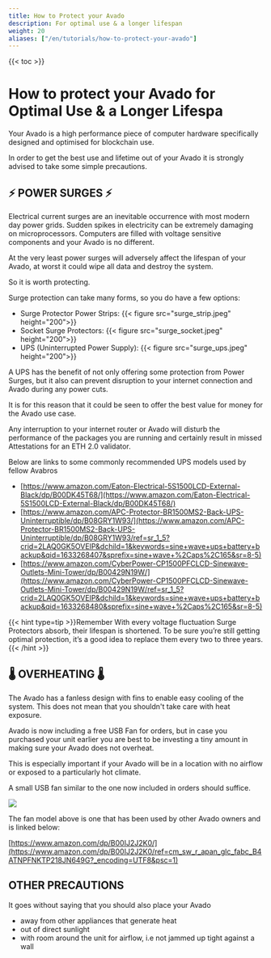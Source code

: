 ```yaml
---
title: How to Protect your Avado
description: For optimal use & a longer lifespan
weight: 20
aliases: ["/en/tutorials/how-to-protect-your-avado"]
---
```

{{< toc >}}

# How to protect your Avado for Optimal Use & a Longer Lifespa

Your Avado is a high performance piece of computer hardware specifically designed and optimised for blockchain use.

In order to get the best use and lifetime out of your Avado it is strongly advised to take some simple precautions.

## ⚡️ POWER SURGES ⚡️

Electrical current surges are an inevitable occurrence with most modern day power grids. Sudden spikes in electricity can be extremely damaging on microprocessors. Computers are filled with voltage sensitive components and your Avado is no different.

At the very least power surges will adversely affect the lifespan of your Avado, at worst it could wipe all data and destroy the system.

So it is worth protecting.

Surge protection can take many forms, so you do have a few options:

- Surge Protector Power Strips: {{< figure src="surge_strip.jpeg" height="200">}}
- Socket Surge Protectors: {{< figure src="surge_socket.jpeg" height="200">}}
- UPS (Uninterrupted Power Supply): {{< figure src="surge_ups.jpeg" height="200">}}

A UPS has the benefit of not only offering some protection from Power Surges, but it also can prevent disruption to your internet connection and Avado during any power cuts.

It is for this reason that it could be seen to offer the best value for money for the Avado use case.

Any interruption to your internet router or Avado will disturb the performance of the packages you are running and certainly result in missed Attestations for an ETH 2.0 validator.

Below are links to some commonly recommended UPS models used by fellow Avabros
* [https://www.amazon.com/Eaton-Electrical-5S1500LCD-External-Black/dp/B00DK45T68/](https://www.amazon.com/Eaton-Electrical-5S1500LCD-External-Black/dp/B00DK45T68/)
* [https://www.amazon.com/APC-Protector-BR1500MS2-Back-UPS-Uninterruptible/dp/B08GRY1W93/](https://www.amazon.com/APC-Protector-BR1500MS2-Back-UPS-Uninterruptible/dp/B08GRY1W93/ref=sr_1_5?crid=2LAQ0GK5OVEIP&dchild=1&keywords=sine+wave+ups+battery+backup&qid=1633268407&sprefix=sine+wave+%2Caps%2C165&sr=8-5)
* [https://www.amazon.com/CyberPower-CP1500PFCLCD-Sinewave-Outlets-Mini-Tower/dp/B00429N19W/](https://www.amazon.com/CyberPower-CP1500PFCLCD-Sinewave-Outlets-Mini-Tower/dp/B00429N19W/ref=sr_1_5?crid=2LAQ0GK5OVEIP&dchild=1&keywords=sine+wave+ups+battery+backup&qid=1633268480&sprefix=sine+wave+%2Caps%2C165&sr=8-5)

{{< hint type=tip >}}Remember
With every voltage fluctuation Surge Protectors absorb, their lifespan is shortened. To be sure you’re still getting optimal protection, it’s a good idea to replace them every two to three years.
{{< /hint >}}

## 🌡️ OVERHEATING 🌡️

The Avado has a fanless design with fins to enable easy cooling of the system. This does not mean that you shouldn't take care with heat exposure.

Avado is now including a free USB Fan for orders, but in case you purchased your unit earlier you are best to be investing a tiny amount in making sure your Avado does not overheat.

This is especially important if your Avado will be in a location with no airflow or exposed to a particularly hot climate.

A small USB fan similar to the one now included in orders should suffice.

![](fans1.jpeg)

The fan model above is one that has been used by other Avado owners and is linked below:

[https://www.amazon.com/dp/B00IJ2J2K0/](https://www.amazon.com/dp/B00IJ2J2K0/ref=cm_sw_r_apan_glc_fabc_B4ATNPFNKTP218JN649G?_encoding=UTF8&psc=1)

## OTHER PRECAUTIONS

It goes without saying that you should also place your Avado

- away from other appliances that generate heat
- out of direct sunlight
- with room around the unit for airflow, i.e not jammed up tight against a wall